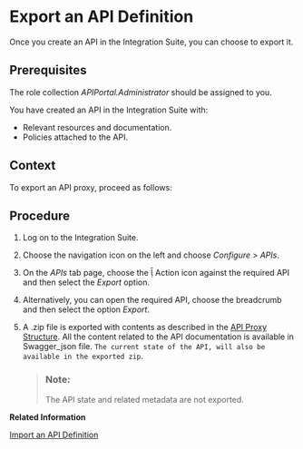 <!-- loio420abb6ec7564c97b786c184b4fa0746 -->

<link rel="stylesheet" type="text/css" href="../css/sap-icons.css"/>

# Export an API Definition

Once you create an API in the Integration Suite, you can choose to export it.



## Prerequisites

The role collection *APIPortal.Administrator* should be assigned to you.

You have created an API in the Integration Suite with:

-   Relevant resources and documentation.
-   Policies attached to the API.



## Context

To export an API proxy, proceed as follows:



## Procedure

1.  Log on to the Integration Suite.

2.  Choose the navigation icon on the left and choose *Configure* \> *APIs*.

3.  On the *APIs* tab page, choose the <span class="SAP-icons-V5"></span> Action icon against the required API and then select the *Export* option.

4.  Alternatively, you can open the required API, choose the breadcrumb and then select the option *Export*.

5.  A .zip file is exported with contents as described in the [API Proxy Structure](api-proxy-structure-4dfd54a.md). All the content related to the API documentation is available in Swagger\_json file. `The current state of the API, will also be available in the exported zip`.

    > ### Note:  
    > The API state and related metadata are not exported.


**Related Information**  


[Import an API Definition](import-an-api-definition-9342a93.md "This topic describes how to import an existing API definition into the Integration Suite.")

